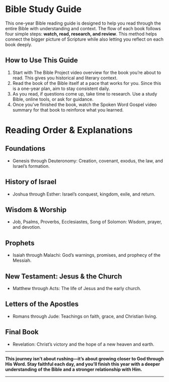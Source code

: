 # Bible Study Guide

This one-year Bible reading guide is designed to help you read through the entire Bible with understanding and context. The flow of each book follows four simple steps: **watch, read, research, and review**. This method helps connect the bigger picture of Scripture while also letting you reflect on each book deeply.

## How to Use This Guide

1. Start with The Bible Project video overview for the book you’re about to read. This gives you historical and literary context.
2. Read the book of the Bible itself at a pace that works for you. Since this is a one-year plan, aim to stay consistent daily.
3. As you read, if questions come up, take time to research. Use a study Bible, online tools, or ask for guidance.
4. Once you’ve finished the book, watch the Spoken Word Gospel video summary for that book to reinforce what you learned.


# Reading Order & Explanations

## Foundations
- Genesis through Deuteronomy: Creation, covenant, exodus, the law, and Israel’s formation.

## History of Israel
- Joshua through Esther: Israel’s conquest, kingdom, exile, and return.

## Wisdom & Worship
- Job, Psalms, Proverbs, Ecclesiastes, Song of Solomon: Wisdom, prayer, and devotion.

## Prophets
- Isaiah through Malachi: God’s warnings, promises, and prophecy of the Messiah.

## New Testament: Jesus & the Church
- Matthew through Acts: The life of Jesus and the early church.

## Letters of the Apostles
- Romans through Jude: Teachings on faith, grace, and Christian living.

## Final Book
- Revelation: Christ’s victory and the hope of a new heaven and earth.

---

**This journey isn’t about rushing—it’s about growing closer to God through His Word. Stay faithful each day, and you’ll finish this year with a deeper understanding of the Bible and a stronger relationship with Him.**

---